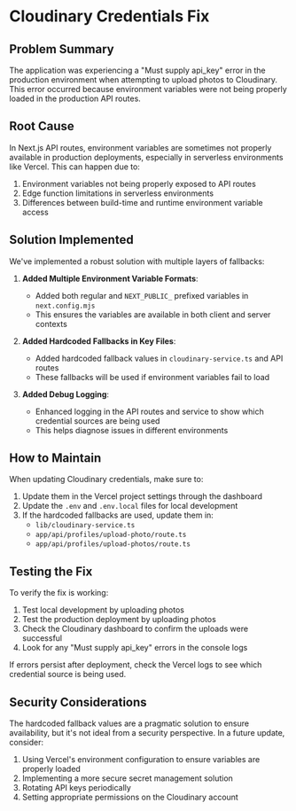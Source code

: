 # Cloudinary Credentials Fix

## Problem Summary
The application was experiencing a "Must supply api_key" error in the production environment when attempting to upload photos to Cloudinary. This error occurred because environment variables were not being properly loaded in the production API routes.

## Root Cause
In Next.js API routes, environment variables are sometimes not properly available in production deployments, especially in serverless environments like Vercel. This can happen due to:

1. Environment variables not being properly exposed to API routes
2. Edge function limitations in serverless environments
3. Differences between build-time and runtime environment variable access

## Solution Implemented

We've implemented a robust solution with multiple layers of fallbacks:

1. **Added Multiple Environment Variable Formats**:
   - Added both regular and `NEXT_PUBLIC_` prefixed variables in `next.config.mjs`
   - This ensures the variables are available in both client and server contexts

2. **Added Hardcoded Fallbacks in Key Files**:
   - Added hardcoded fallback values in `cloudinary-service.ts` and API routes
   - These fallbacks will be used if environment variables fail to load

3. **Added Debug Logging**:
   - Enhanced logging in the API routes and service to show which credential sources are being used
   - This helps diagnose issues in different environments

## How to Maintain

When updating Cloudinary credentials, make sure to:

1. Update them in the Vercel project settings through the dashboard
2. Update the `.env` and `.env.local` files for local development
3. If the hardcoded fallbacks are used, update them in:
   - `lib/cloudinary-service.ts`
   - `app/api/profiles/upload-photo/route.ts`
   - `app/api/profiles/upload-photos/route.ts`

## Testing the Fix

To verify the fix is working:

1. Test local development by uploading photos
2. Test the production deployment by uploading photos
3. Check the Cloudinary dashboard to confirm the uploads were successful
4. Look for any "Must supply api_key" errors in the console logs

If errors persist after deployment, check the Vercel logs to see which credential source is being used.

## Security Considerations

The hardcoded fallback values are a pragmatic solution to ensure availability, but it's not ideal from a security perspective. In a future update, consider:

1. Using Vercel's environment configuration to ensure variables are properly loaded
2. Implementing a more secure secret management solution
3. Rotating API keys periodically
4. Setting appropriate permissions on the Cloudinary account

